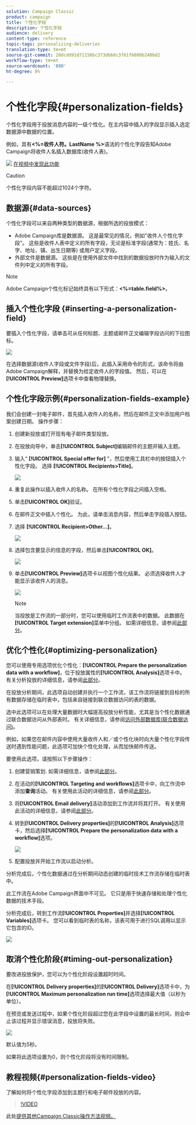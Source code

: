 ```yaml
---
solution: Campaign Classic
product: campaign
title: 个性化字段
description: 个性化字段
audience: delivery
content-type: reference
topic-tags: personalizing-deliveries
translation-type: tm+mt
source-git-commit: 20dcdd91d71158bc373db68c3f61f6808b240bd2
workflow-type: tm+mt
source-wordcount: '880'
ht-degree: 8%

---
```



# 个性化字段{#personalization-fields}

个性化字段用于投放消息内容的一级个性化。在主内容中插入的字段显示插入选定数据源中数据的位置。

例如，具有&#x200B;**&lt;%=收件人符。LastName %>**&#x200B;语法的个性化字段告知Adobe Campaign将收件人名插入数据库(收件人表)。

![](assets/do-not-localize/how-to-video.png) [在视频中发现此功能](#personalization-fields-video)

>[!CAUTION]
>
>个性化字段内容不能超过1024个字符。

## 数据源{#data-sources}

个性化字段可以来自两种类型的数据源，根据所选的投放模式：

* Adobe Campaign库是数据源。 这是最常见的情况，例如&quot;收件人个性化字段&quot;。 这些是收件人表中定义的所有字段，无论是标准字段(通常为：姓氏、名字、地址、镇、出生日期等) 或用户定义字段。
* 外部文件是数据源。 这些是在使用外部文件中找到的数据投放时作为输入的文件列中定义的所有字段。

>[!NOTE]
>
>Adobe Campaign个性化标记始终具有以下形式：**&lt;%=table.field%>**。

## 插入个性化字段 {#inserting-a-personalization-field}

要插入个性化字段，请单击可从任何标题、主题或邮件正文编辑字段访问的下拉图标。

![](assets/s_ncs_user_add_custom_field.png)

在选择数据源(收件人字段或文件字段)后，此插入采用命令的形式，该命令将由Adobe Campaign解释，并替换为给定收件人的字段值。 然后，可以在&#x200B;**[!UICONTROL Preview]**&#x200B;选项卡中查看物理替换。

## 个性化字段示例{#personalization-fields-example}

我们会创建一封电子邮件，首先插入收件人的名称，然后在邮件正文中添加用户档案创建日期。 操作步骤：

1. 创建新投放或打开现有电子邮件类型投放。
1. 在投放向导中，单击&#x200B;**[!UICONTROL Subject]**&#x200B;编辑邮件的主题并输入主题。
1. 输入“ **[!UICONTROL Special offer for]** ”，然后使用工具栏中的按钮插入个性化字段。 选择 **[!UICONTROL Recipients>Title]**。

   ![](assets/s_ncs_user_insert_custom_field.png)

1. 重复此操作以插入收件人的名称。 在所有个性化字段之间插入空格。
1. 单击&#x200B;**[!UICONTROL OK]**&#x200B;验证。
1. 在邮件正文中插入个性化。 为此，请单击消息内容，然后单击字段插入按钮。
1. 选择 **[!UICONTROL Recipient>Other...]**。

   ![](assets/s_ncs_user_insert_custom_field_b.png)

1. 选择包含要显示的信息的字段，然后单击&#x200B;**[!UICONTROL OK]**。

   ![](assets/s_ncs_user_insert_custom_field_c.png)

1. 单击&#x200B;**[!UICONTROL Preview]**&#x200B;选项卡以视图个性化结果。 必须选择收件人才能显示该收件人的消息。

   ![](assets/s_ncs_user_insert_custom_field_d.png)

   >[!NOTE]
   >
   >当投放是工作流的一部分时，您可以使用临时工作流表中的数据。 此数据在&#x200B;**[!UICONTROL Target extension]**&#x200B;菜单中分组。 如需详细信息，请参阅[此部分](../../workflow/using/data-life-cycle.md#target-data)。

## 优化个性化{#optimizing-personalization}

您可以使用专用选项优化个性化：**[!UICONTROL Prepare the personalization data with a workflow]**，位于投放属性的&#x200B;**[!UICONTROL Analysis]**&#x200B;选项卡中。 有关分析投放的详细信息，请参阅[此部分](../../delivery/using/steps-validating-the-delivery.md#analyzing-the-delivery)。

在投放分析期间，此选项自动创建并执行一个工作流，该工作流将链接到目标的所有数据存储在临时表中，包括来自链接到联合数据访问的表的数据。

选中此选项可以在处理大量数据时大幅提高投放分析性能，尤其是当个性化数据通过联合数据访问从外部表时。 有关详细信息，请参阅[访问外部数据库(联合数据访问)](../../installation/using/about-fda.md)。

例如，如果您在邮件内容中使用大量收件人和／或个性化块时向大量个性化字段传送时遇到性能问题，此选项可加快个性化处理，从而加快邮件传送。

要使用此选项，请按照以下步骤操作：

1. 创建营销策划. 如需详细信息，请参阅[此部分](../../campaign/using/setting-up-marketing-campaigns.md#creating-a-campaign)。
1. 在活动的&#x200B;**[!UICONTROL Targeting and workflows]**&#x200B;选项卡中，向工作流中添加&#x200B;**查询**&#x200B;活动。 有关使用此活动的详细信息，请参阅[此部分](../../workflow/using/query.md)。
1. 将&#x200B;**[!UICONTROL Email delivery]**&#x200B;活动添加到工作流并将其打开。 有关使用此活动的详细信息，请参阅[此部分](../../workflow/using/delivery.md)。
1. 转到&#x200B;**[!UICONTROL Delivery properties]**&#x200B;的&#x200B;**[!UICONTROL Analysis]**&#x200B;选项卡，然后选择&#x200B;**[!UICONTROL Prepare the personalization data with a workflow]**&#x200B;选项。

   ![](assets/perso_optimization.png)

1. 配置投放并开始工作流以启动分析。

分析完成后，个性化数据通过在分析期间动态创建的临时技术工作流存储在临时表中。

此工作流在Adobe Campaign界面中不可见。 它只是用于快速存储和处理个性化数据的技术手段。

分析完成后，转到工作流&#x200B;**[!UICONTROL Properties]**&#x200B;并选择&#x200B;**[!UICONTROL Variables]**&#x200B;选项卡。 您可以看到临时表的名称，该表可用于进行SQL调用以显示它包含的ID。

![](assets/perso_optimization_temp_table.png)

## 取消个性化阶段{#timing-out-personalization}

要改进投放保护，您可以为个性化阶段设置超时时间。

在&#x200B;**[!UICONTROL Delivery properties]**&#x200B;的&#x200B;**[!UICONTROL Delivery]**&#x200B;选项卡中，为&#x200B;**[!UICONTROL Maximum personalization run time]**&#x200B;选项选择最大值（以秒为单位）。

在预览或发送过程中，如果个性化阶段超过您在此字段中设置的最长时间，则会中止该过程并显示错误消息，投放将失败。

![](assets/perso_time-out.png)

默认值为5秒。

如果将此选项设置为0，则个性化阶段将没有时间限制。

## 教程视频{#personalization-fields-video}

了解如何将个性化字段添加到主题行和电子邮件投放的内容。

>[!VIDEO](https://video.tv.adobe.com/v/24925?quality=12)

此处[提供其他Campaign Classic操作方法视频。](https://experienceleague.adobe.com/docs/campaign-classic-learn/tutorials/overview.html?lang=zh-Hans)
